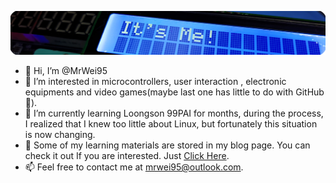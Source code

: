 ![It's ME !](itsme.png)
- 👋 Hi, I’m @MrWei95
- 👀 I’m interested in microcontrollers, user interaction , electronic equipments and video games(maybe last one has little to do with GitHub🫠).
- 🌱 I’m currently learning Loongson 99PAI for months, during the process, I realized that I knew too little about Linux, but fortunately this situation is now changing.
- 📖 Some of my learning materials are stored in my blog page. You can check it out If you are interested. Just [Click Here](https://mrwei95.github.io/).
- 📫 Feel free to contact me at mrwei95@outlook.com.
<!---
MrWei95/MrWei95 is a ✨ special ✨ repository because its `README.md` (this file) appears on your GitHub profile.
You can click the Preview link to take a look at your changes.
--->
